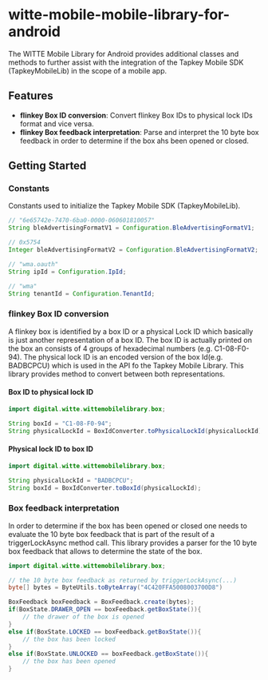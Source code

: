# witte-mobile-mobile-library-for-android

The WITTE Mobile Library for Android provides additional classes and methods to further assist with the integration of the Tapkey Mobile SDK  (TapkeyMobileLib) in the scope of a mobile app.

## Features
* __flinkey Box ID conversion__: Convert flinkey Box IDs to physical lock IDs format and vice versa.
* __flinkey Box feedback interpretation__: Parse and interpret the 10 byte box feedback in order to determine if the box ahs been opened or closed.

## Getting Started

### Constants
Constants used to initialize the Tapkey Mobile SDK (TapkeyMobileLib).
```java
// "6e65742e-7470-6ba0-0000-060601810057"
String bleAdvertisingFormatV1 = Configuration.BleAdvertisingFormatV1;

// 0x5754
Integer bleAdvertisingFormatV2 = Configuration.BleAdvertisingFormatV2;

// "wma.oauth"
String ipId = Configuration.IpId;

// "wma"
String tenantId = Configuration.TenantId;
```

### flinkey Box ID conversion
A flinkey box is identified by a box ID or a physical Lock ID which basically is just another representation of a box ID. The box ID is actually printed on the box an consists of 4 groups of hexadecimal numbers (e.g. C1-08-F0-94). The physical lock ID is an encoded version of the box Id(e.g. BADBCPCU) which is used in the API fo the Tapkey Mobile Library. This library provides method to convert between both representations.

#### Box ID to physical lock ID
```java
import digital.witte.wittemobilelibrary.box;

String boxId = "C1-08-F0-94";
String physicalLockId = BoxIdConverter.toPhysicalLockId(physicalLockId);
```

#### Physical lock ID to box ID
```java
import digital.witte.wittemobilelibrary.box;

String physicalLockId = "BADBCPCU";
String boxId = BoxIdConverter.toBoxId(physicalLockId);
```
### Box feedback interpretation
In order to determine if the box has been opened or closed one needs to evaluate the 10 byte box feedback that is part of the result of a triggerLockAsync method call. This library provides a parser for the 10 byte box feedback that allows to determine the state of the box.

```java
import digital.witte.wittemobilelibrary.box;

// the 10 byte box feedback as returned by triggerLockAsync(...)
byte[] bytes = ByteUtils.toByteArray("4C420FFA5008003700D8")

BoxFeedback boxFeedback = BoxFeedback.create(bytes);
if(BoxState.DRAWER_OPEN == boxFeedback.getBoxState()){
    // the drawer of the box is opened
}
else if(BoxState.LOCKED == boxFeedback.getBoxState()){
    // the box has been locked
}
else if(BoxState.UNLOCKED == boxFeedback.getBoxState()){
    // the box has been opened
}
```

